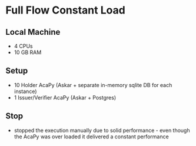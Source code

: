 # Full Flow Constant Load

## Local Machine
- 4 CPUs
- 10 GB RAM

## Setup
- 10 Holder AcaPy (Askar + separate in-memory sqlite DB for each instance)
- 1 Issuer/Verifier AcaPy (Askar + Postgres)                             

## Stop
- stopped the execution manually due to solid performance - even though the AcaPy was over loaded it delivered a constant performance